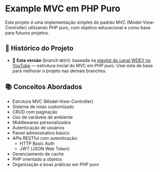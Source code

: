 # Example MVC em PHP Puro

Este projeto é uma implementação simples do padrão MVC (Model-View-Controller) utilizando PHP puro, com objetivo educacional e como base para futuros projetos.

## 📖 Histórico do Projeto

- 🔹 **Esta versão** (branch `WDEV`): baseada na [playlist do canal WDEV no YouTube](https://www.youtube.com/watch?v=Q0-RzIX0V2o&list=PL_zkXQGHYosGQwNkMMdhRZgm4GjspTnXs) — estrutura inicial do MVC em PHP puro. Usei esta de base para melhorar o projeto nas demais branches.


## 📚 Conceitos Abordados

- Estrutura MVC (Model-View-Controller)
- Sistema de rotas customizado
- CRUD com paginação
- Uso de variáveis de ambiente
- Middlewares personalizados
- Autenticação de usuários
- Painel administrativo básico
- APIs RESTful com autenticação:
  - HTTP Basic Auth
  - JWT (JSON Web Token)
- Gerenciamento de cache
- PHP orientado a objetos
- Organização e boas práticas em PHP puro
